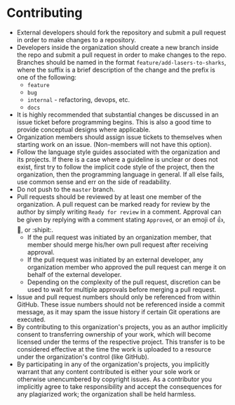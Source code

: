 # Contributing

* External developers should fork the repository and submit a pull request in
  order to make changes to a repository.
* Developers inside the organization should create a new branch inside the
  repo and submit a pull request in order to make changes to the repo. Branches
  should be named in the format `feature/add-lasers-to-sharks`, where the suffix
  is a brief description of the change and the prefix is one of the following:
  * `feature`
  * `bug`
  * `internal` - refactoring, devops, etc.
  * `docs`
* It is highly recommended that substantial changes be discussed in an issue
  ticket before programming begins. This is also a good time to provide
  conceptual designs where applicable.
* Organization members should assign issue tickets to themselves when starting
  work on an issue. (Non-members will not have this option).
* Follow the language style guides associated with the organization and its
  projects. If there is a case where a guideline is unclear or does not exist,
  first try to follow the implicit code style of the project, then the
  organization, then the programming language in general. If all else fails,
  use common sense and err on the side of readability.
* Do not push to the `master` branch.
* Pull requests should be reviewed by at least one member of the organization.
  A pull request can be marked ready for review by the author by simply writing
  `Ready for review` in a comment. Approval can be given by replying with a
  comment stating `Approved`, or an emoji of :+1:, :100:, or :shipit:.
    * If the pull request was initiated by an organization member, that member
      should merge his/her own pull request after receiving approval.
    * If the pull request was initiated by an external developer, any
      organization member who approved the pull request can merge it on behalf
      of the external developer.
    * Depending on the complexity of the pull request, discretion can be used to
      wait for multiple approvals before merging a pull request.
* Issue and pull request numbers should only be referenced from within GitHub.
  These issue numbers should not be referenced inside a commit message, as
  it may spam the issue history if certain Git operations are executed.
* By contributing to this organization's projects, you as an author implicitly
  consent to transferring ownership of your work, which will become licensed
  under the terms of the respective project. This transfer is to be considered
  effective at the time the work is uploaded to a resource under the
  organization's control (like GitHub).
* By participating in any of the organization's projects, you implicitly warrant
  that any content contributed is either your sole work or otherwise
  unencumbered by copyright issues. As a contributor you implicitly agree to
  take responsibility and accept the consequences for any plagiarized work;
  the organization shall be held harmless.
